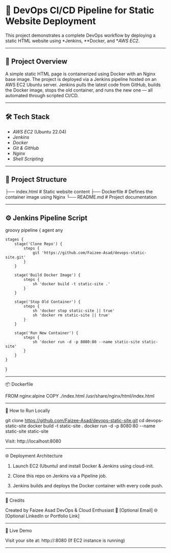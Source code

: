# 🚀 DevOps CI/CD Pipeline for Static Website Deployment

This project demonstrates a complete DevOps workflow by deploying a static HTML website using *Jenkins, **Docker, and **AWS EC2*.

---

## 📌 Project Overview

A simple static HTML page is containerized using Docker with an Nginx base image. The project is deployed via a Jenkins pipeline hosted on an AWS EC2 Ubuntu server. Jenkins pulls the latest code from GitHub, builds the Docker image, stops the old container, and runs the new one — all automated through scripted CI/CD.

---

## 🛠 Tech Stack

- *AWS EC2* (Ubuntu 22.04)
- *Jenkins*
- *Docker*
- *Git & GitHub*
- *Nginx*
- *Shell Scripting*

---

## 📁 Project Structure
├── index.html         # Static website content 
├── Dockerfile         # Defines the container image using Nginx 
└── README.md          # Project documentation

---

## ⚙ Jenkins Pipeline Script

groovy
pipeline {
    agent any

    stages {
        stage('Clone Repo') {
            steps {
                git 'https://github.com/Faizee-Asad/devops-static-site.git'
            }
        }

        stage('Build Docker Image') {
            steps {
                sh 'docker build -t static-site .'
            }
        }

        stage('Stop Old Container') {
            steps {
                sh 'docker stop static-site || true'
                sh 'docker rm static-site || true'
            }
        }

        stage('Run New Container') {
            steps {
                sh 'docker run -d -p 8080:80 --name static-site static-site'
            }
        }
    }
}


---

📦 Dockerfile

FROM nginx:alpine
COPY ./index.html /usr/share/nginx/html/index.html


---

🧪 How to Run Locally

git clone https://github.com/Faizee-Asad/devops-static-site.git
cd devops-static-site
docker build -t static-site .
docker run -d -p 8080:80 --name static-site static-site

Visit: http://localhost:8080


---

🌐 Deployment Architecture

1. Launch EC2 (Ubuntu) and install Docker & Jenkins using cloud-init.


2. Clone this repo on Jenkins via a Pipeline job.


3. Jenkins builds and deploys the Docker container with every code push.




---

📝 Credits

Created by Faizee Asad
DevOps & Cloud Enthusiast
📧 [Optional Email]
🌐 [Optional LinkedIn or Portfolio Link]


---

📍 Live Demo

Visit your site at:
http://<your-ec2-ip>:8080
(If EC2 instance is running)


---

